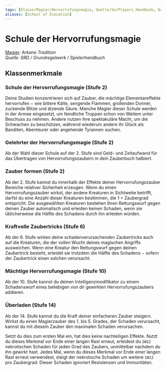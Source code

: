 ```yaml
---
tags: [Klasse/Magier/Hervorrufungsmagie, Quelle/5e/Players_Handbook, Quelle/5e/SRD]
aliases: [School of Evocation]
---
```

Schule der Hervorrufungsmagie
=============================

[Magier](04.%20Kompendium/Charakteroptionen/02.%20Klassen/Magier/Magier.md)_: Arkane Tradition_  
_Quelle: SRD / Grundregelwerk / Spielerhandbuch_

Klassenmerkmale
---------------

### Schule der Hervorrufungsmagie (Stufe 2)

Deine Studien konzentrieren sich auf Zauber, die mächtige Elementareffekte hervorrufen − wie bittere Kälte, sengende Flammen, grollenden Donner, zuckende Blitze und ätzende Säure. Manche Magier dieser Schule werden in der Armee eingesetzt, um feindliche Truppen schon von Weitem unter Beschuss zu nehmen. Andere nutzen ihre spektakuläre Macht, um die Schwachen zu beschützen, während wiederum andere ihr Glück als Banditen, Abenteurer oder angehende Tyrannen suchen.

### Gelehrter der Hervorrufungsmagie (Stufe 2)

Ab der Wahl dieser Schule auf der 2. Stufe sind Geld- und Zeitaufwand für das Übertragen von Hervorrufungszaubern in dein Zauberbuch halbiert.

### Zauber formen (Stufe 2)

Ab der 2. Stufe kannst du innerhalb der Effekte deiner Hervorrufungszauber Bereiche relativer Sicherheit erzeugen. Wenn du einen Hervorrufungszauber wirkst, der andere Kreaturen in Sichtweite betrifft, darfst du eine Anzahl dieser Kreaturen bestimmen, die 1 + Zaubergrad entspricht. Die ausgewählten Kreaturen bestehen ihren Rettungswurf gegen deinen Zauber automatisch und erleiden keinen Schaden, wenn sie üblicherweise die Hälfte des Schadens durch ihn erleiden würden.

### Kraftvolle Zaubertricks (Stufe 6)

Ab der 6. Stufe wirken deine schadenverursachenden Zaubertricks auch auf die Kreaturen, die der vollen Wucht deines magischen Angriffs ausweichen. Wenn eine Kreatur den Rettungswurf gegen deinen Zaubertrick besteht, erleidet sie trotzdem die Hälfte des Schadens − sofern der Zaubertrick einen solchen verursacht.

### Mächtige Hervorrufungsmagie (Stufe 10)

Ab der 10. Stufe kannst du deinen Intelligenzmodifikator zu einem Schadenswurf eines beliebigen von dir gewirkten Hervorrufungszaubers addieren.

### Überladen (Stufe 14)

Ab der 14. Stufe kannst du die Kraft deiner einfacheren Zauber steigern. Wirkst du einen Magierzauber des 1. bis 5. Grades, der Schaden verursacht, kannst du mit diesem Zauber den maximalen Schaden verursachen.

Setzt du dies zum ersten Mal ein, hat dies keine nachteiligen Effekte. Nutzt du dieses Merkmal vor Ende einer langen Rast erneut, erleidest du `2W12` nekrotischen Schaden für jeden Grad des Zaubers, unmittelbar nachdem du ihn gewirkt hast. Jedes Mal, wenn du dieses Merkmal vor Ende einer langen Rast erneut verwendest, steigt der nekrotische Schaden um weitere `1W12` pro Zaubergrad. Dieser Schaden ignoriert Resistenzen und Immunitäten.